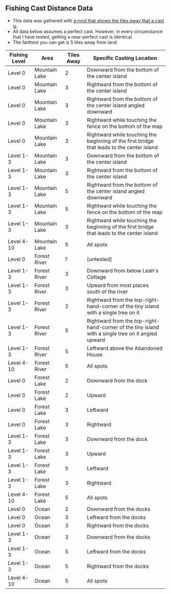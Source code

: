 ## Fishing Cast Distance Data

* This data was gathered with [a mod that shows the tiles away that a cast is](https://github.com/Zamiell/stardew-valley/blob/master/BobblerDistance.cs).
* All data below assumes a perfect cast. However, in every circumstance that I have tested, getting a near-perfect cast is identical.
* The farthest you can get is 5 tiles away from land.

| Fishing Level | Area          | Tiles Away | Specific Casting Location
| ------------- | ------------- | ---------- | -------------------------
| Level 0       | Mountain Lake | 2          | Downward from the bottom of the center island
| Level 0       | Mountain Lake | 3          | Rightward from the bottom of the center island
| Level 0       | Mountain Lake | 3          | Rightward from the bottom of the center island angled downward
| Level 0       | Mountain Lake | 3          | Rightward while touching the fence on the bottom of the map
| Level 0       | Mountain Lake | 3          | Rightward while touching the beginning of the first bridge that leads to the center island
| Level 1-3     | Mountain Lake | 3          | Downward from the bottom of the center island
| Level 1-3     | Mountain Lake | 3          | Rightward from the bottom of the center island
| Level 1-3     | Mountain Lake | 5          | Rightward from the bottom of the center island angled downward
| Level 1-3     | Mountain Lake | 5          | Rightward while touching the fence on the bottom of the map
| Level 1-3     | Mountain Lake | 3          | Rightward while touching the beginning of the first bridge that leads to the center island
| Level 4-10    | Mountain Lake | 5          | All spots
| Level 0       | Forest River  | ?          | [untested]
| Level 1-3     | Forest River  | 3          | Downward from below Leah's Cottage
| Level 1-3     | Forest River  | 3          | Upward from most places south of the river
| Level 1-3     | Forest River  | 2          | Rightward from the top-right-hand-corner of the tiny island with a single tree on it
| Level 1-3     | Forest River  | 5          | Rightward from the top-right-hand-corner of the tiny island with a single tree on it angled upward
| Level 1-3     | Forest River  | 5          | Leftward above the Abandoned House
| Level 4-10    | Forest River  | 5          | All spots
| Level 0       | Forest Lake   | 2          | Downward from the dock
| Level 0       | Forest Lake   | 2          | Upward
| Level 0       | Forest Lake   | 3          | Leftward
| Level 0       | Forest Lake   | 3          | Rightward
| Level 1-3     | Forest Lake   | 3          | Downward from the dock
| Level 1-3     | Forest Lake   | 3          | Upward
| Level 1-3     | Forest Lake   | 5          | Leftward
| Level 1-3     | Forest Lake   | 3          | Rightward
| Level 4-10    | Forest Lake   | 5          | All spots
| Level 0       | Ocean         | 2          | Downward from the docks
| Level 0       | Ocean         | 3          | Leftward from the docks
| Level 0       | Ocean         | 3          | Rightward from the docks
| Level 1-3     | Ocean         | 3          | Downward from the docks
| Level 1-3     | Ocean         | 5          | Leftward from the docks
| Level 1-3     | Ocean         | 5          | Rightward from the docks
| Level 4-10    | Ocean         | 5          | All spots
